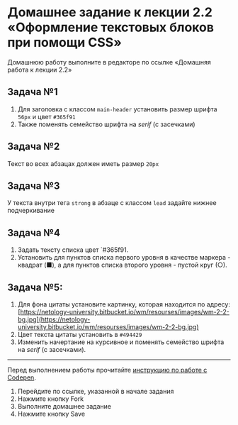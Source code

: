 # Домашнее задание к лекции 2.2 «Оформление текстовых блоков при помощи CSS»
Домашнюю работу выполните в редакторе по ссылке «Домашняя работа к лекции 2.2»

## Задача №1
1. Для заголовка с классом `main-header` установить размер шрифта `56px` и цвет `#365f91`
2. Также поменять семейство шрифта на *serif* (с засечками)

## Задача №2
Текст во всех абзацах должен иметь размер `20px`

## Задача №3
У текста внутри тега `strong` в абзаце с классом `lead` задайте нижнее подчеркивание

## Задача №4
1. Задать тексту списка цвет `#365f91.
2. Установить для пунктов списка первого уровня в качестве маркера - квадрат (■), а для пунктов списка второго уровня - пустой круг (○).

## Задача №5:
1. Для фона цитаты установите картинку, которая находится по адресу: [https://netology-university.bitbucket.io/wm/resourses/images/wm-2-2-bg.jpg](https://netology-university.bitbucket.io/wm/resourses/images/wm-2-2-bg.jpg)
2. Цвет текста цитаты установить в `#494429`
3. Изменить начертание на курсивное и поменять семейство шрифта на *serif* (с засечками).

---
Перед выполнением работы прочитайте [инструкцию по работе с Codepen](https://github.com/netology-code/guides/blob/master/codepen).
1. Перейдите по ссылке, указанной в начале задания
2. Нажмите кнопку Fork
3. Выполните домашнее задание
4. Нажмите кнопку Save